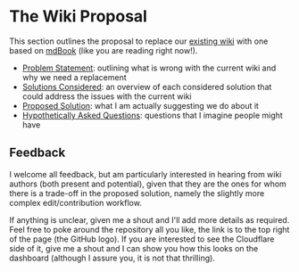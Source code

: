 # The Wiki Proposal

This section outlines the proposal to replace our [existing wiki](http://makerspace.pbworks.com) with one based on [mdBook](https://github.com/rust-lang/mdBook) (like you are reading right now!).

- [Problem Statement](./problem_statement.md): outlining what is wrong with the current wiki and why we need a replacement
- [Solutions Considered](./solutions_considered.md): an overview of each considered solution that could address the issues with the current wiki
- [Proposed Solution](./proposed_solution/): what I am actually suggesting we do about it
- [Hypothetically Asked Questions](./hypothetically_asked_questions.md): questions that I imagine people might have

## Feedback

I welcome all feedback, but am particularly interested in hearing from wiki authors (both present and potential), given that they are the ones for whom there is a trade-off in the proposed solution, namely the slightly more complex edit/contribution workflow.

If anything is unclear, given me a shout and I'll add more details as required.
Feel free to poke around the repository all you like, the link is to the top right of the page (the GitHub logo).
If you are interested to see the Cloudflare side of it, give me a shout and I can show you how this looks on the dashboard (although I assure you, it is not that thrilling).
